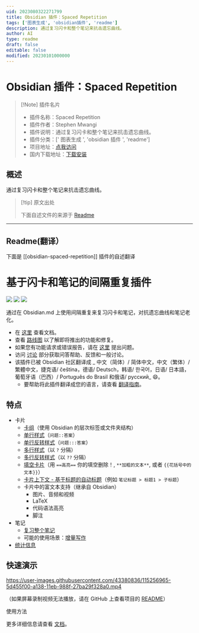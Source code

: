 ```yaml
---
uid: 2023080322271799
title: Obsidian 插件：Spaced Repetition
tags: ['图表生成', 'obsidian插件', 'readme']
description: 通过复习闪卡和整个笔记来抗击遗忘曲线。
author: AI
type: readme
draft: false
editable: false
modified: 20230101000000
---
```


# Obsidian 插件：Spaced Repetition

> [!Note] 插件名片
> - 插件名称：Spaced Repetition
> - 插件作者：Stephen Mwangi
> - 插件说明：通过复习闪卡和整个笔记来抗击遗忘曲线。
> - 插件分类：[' 图表生成 ', 'obsidian 插件 ', 'readme']
> - 项目地址：[点我访问](https://github.com/st3v3nmw/obsidian-spaced-repetition)
> - 国内下载地址：[下载安装](https://pkmer.cn/products/plugin/pluginMarket/?obsidian-spaced-repetition)

## 概述

通过复习闪卡和整个笔记来抗击遗忘曲线。

> [!tip] 原文出处
>
>下面自述文件的来源于 [Readme](https://ghproxy.net/https://raw.githubusercontent.com/st3v3nmw/obsidian-spaced-repetition/master/README.md)
>

---

## Readme(翻译）

下面是 [[obsidian-spaced-repetition]] 插件的自述翻译

# 基于闪卡和笔记的间隔重复插件

<img src="https://img.shields.io/github/downloads/st3v3nmw/obsidian-spaced-repetition/total" /> <img src="https://img.shields.io/github/downloads/st3v3nmw/obsidian-spaced-repetition/latest/total?style=flat-square" /> <img src="https://img.shields.io/github/manifest-json/v/st3v3nmw/obsidian-spaced-repetition?style=flat-square" />

通过在 Obsidian.md 上使用间隔重复来复习闪卡和笔记，对抗遗忘曲线和笔记老化。

- 在 [这里](https://www.stephenmwangi.com/obsidian-spaced-repetition/) 查看文档。
- 查看 [路线图](https://github.com/st3v3nmw/obsidian-spaced-repetition/projects/2/) 以了解即将推出的功能和修复。
- 如果您有功能请求或错误报告，请在 [这里](https://github.com/st3v3nmw/obsidian-spaced-repetition/issues/) 提出问题。
- 访问 [讨论](https://github.com/st3v3nmw/obsidian-spaced-repetition/discussions/) 部分获取问答帮助、反馈和一般讨论。
- 该插件已被 Obsidian 社区翻译成 _ 中文（简体）/ 简体中文，中文（繁体）/ 繁體中文，捷克语/ čeština，德语/ Deutsch，韩语/ 한국어，日语/ 日本語，葡萄牙语（巴西）/ Português do Brasil 和俄语/ русский_ 😄。
    - 要帮助将此插件翻译成您的语言，请查看 [翻译指南](https://www.stephenmwangi.com/obsidian-spaced-repetition/contributing/#translating_1)。

## 特点

- 卡片
    - [卡组](https://www.stephenmwangi.com/obsidian-spaced-repetition/flashcards/#decks)（使用 Obsidian 的层次标签或文件夹结构）
    - [单行样式](https://www.stephenmwangi.com/obsidian-spaced-repetition/flashcards/#single-line-basic-remnote-style)（`问题::答案`）
    - [单行反转样式](https://www.stephenmwangi.com/obsidian-spaced-repetition/flashcards/#single-line-reversed)（`问题:::答案`）
    - [多行样式](https://www.stephenmwangi.com/obsidian-spaced-repetition/flashcards/#multi-line-basic)（以 `?` 分隔）
    - [多行反转样式](https://www.stephenmwangi.com/obsidian-spaced-repetition/flashcards/#multi-line-reversed)（以 `??` 分隔）
    - [填空卡片](https://www.stephenmwangi.com/obsidian-spaced-repetition/flashcards/#cloze-cards)（用 `==高亮==` 你的填空删除！, `**加粗的文本**`, 或者 `{{花括号中的文本}}`）
    - [卡片上下文 - 基于标题的自动标题](https://www.stephenmwangi.com/obsidian-spaced-repetition/flashcards/#context)（例如 `笔记标题 > 标题1 > 子标题`）
    - 卡片中的富文本支持（继承自 Obsidian）
        - 图片、音频和视频
        - LaTeX
        - 代码语法高亮
        - 脚注
- 笔记
    - [复习整个笔记](https://www.stephenmwangi.com/obsidian-spaced-repetition/notes/)
    - 可能的使用场景：[增量写作](https://www.stephenmwangi.com/obsidian-spaced-repetition/notes/#incremental-writing)
- [统计信息](https://www.stephenmwangi.com/obsidian-spaced-repetition/flashcards/#statistics)

## 快速演示

<https://user-images.githubusercontent.com/43380836/115256965-5d455f00-a138-11eb-988f-27ba29f328a0.mp4>

（如果屏幕录制视频无法播放，请在 GitHub 上查看项目的 [README](https://github.com/st3v3nmw/obsidian-spaced-repetition/blob/master/README.md)）

使用方法

更多详细信息请查看 [文档](https://www.stephenmwangi.com/obsidian-spaced-repetition/)。
